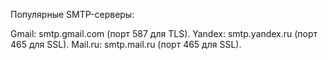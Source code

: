 Популярные SMTP-серверы:

Gmail: smtp.gmail.com (порт 587 для TLS).
Yandex: smtp.yandex.ru (порт 465 для SSL).
Mail.ru: smtp.mail.ru (порт 465 для SSL).
